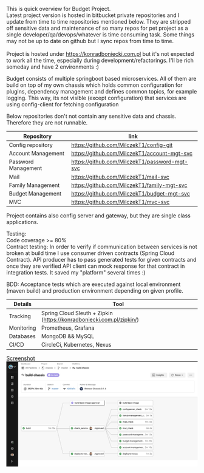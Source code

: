 This is quick overview for Budget Project.<br/>
Latest project version is hosted in bitbucket private repositories and I update from time to time repositories mentioned below. They are stripped off sensitive data and maintenance of so many repos for pet project as a single developer/qa/devops/whatever is time consuming task. Some things may not be up to date on github but I sync repos from time to time.<br/><br/> Project is hosted under https://konradboniecki.com.pl but it's not expected to work all the time, especially during development/refactorings. I'll be rich someday and have 2 environments :)

Budget consists of multiple springboot based microservices. All of them are build on top of my own chassis which holds common configuration for plugins, dependency management and defines common topics, for example logging. This way, its not visible (except configuration) that services are using config-client for fetching configuration

Below repositories don't not contain any sensitive data and chassis. Therefore they are not runnable.

Repository | link |
--- | --- |
Config repository | https://github.com/MilczekT1/config-git |
Account Management | https://github.com/MilczekT1/account-mgt-svc
Password Management | https://github.com/MilczekT1/password-mgt-svc
Mail | https://github.com/MilczekT1/mail-svc
Family Management | https://github.com/MilczekT1/family-mgt-svc
Budget Management | https://github.com/MilczekT1/budget-mgt-svc
MVC | https://github.com/MilczekT1/mvc-svc

Project contains also config server and gateway, but they are single class applications.

Testing:<br/>
Code coverage >= 80% <br/>
Contract testing: In order to verify if communication between services is not broken at build time I use consumer driven contracts (Spring Cloud Contract). API producer has to pass generated tests for given contracts and once they are verified API client can mock response for that contract in integration tests. It saved my "platform" several times :)

BDD: Acceptance tests which are executed against local environment (maven build) and production environment depending on given profile.

 Details | Tool |
--- | --- |
Tracking | Spring Cloud Sleuth + Zipkin (https://konradboniecki.com.pl/zipkin/)
Monitoring | Prometheus, Grafana
Databases | MongoDB && MySQL
CI/CD | CircleCi, Kubernetes, Nexus |

[Screenshot](./img/circleci-chassis.png)
![plot](./img/circleci-chassis.png)
